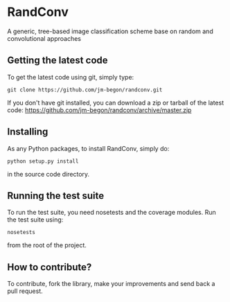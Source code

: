 RandConv
========

A generic, tree-based image classification scheme base on random and convolutional
approaches


Getting the latest code
-----------------------

To get the latest code using git, simply type:

    git clone https://github.com/jm-begon/randconv.git

If you don't have git installed, you can download a zip or tarball of the
latest code: https://github.com/jm-begon/randconv/archive/master.zip


Installing
----------

As any Python packages, to install RandConv, simply do:

    python setup.py install

in the source code directory.

Running the test suite
----------------------

To run the test suite, you need nosetests and the coverage modules.
Run the test suite using:

    nosetests

from the root of the project.


How to contribute?
------------------

To contribute, fork the library, make your improvements and send back a pull request.
